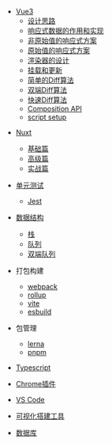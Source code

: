 <!-- vue相关 -->
- [Vue3](/article/vue/README.md)
  - [设计思路](/article/vue/renderer.md)
  - [响应式数据的作用和实现](/article/vue/reactive.md)
  - [非原始值的响应式方案](/article/vue/non-original-reative.md)
  - [原始值的响应式方案](/article/vue/original-reative.md)
  - [渲染器的设计](/article/vue/renderer-design.md)
  - [挂载和更新](/article/vue/mount-update.md)
  - [简单的Diff算法](/article/vue/simple-diff.md)
  - [双端Diff算法](/article/vue/doubule-diff.md)
  - [快速Diff算法](/article/vue/quick-diff.md)
  - [Composition API](/article/vue/composition-api.md)
  - [script setup](/article/vue/script-setup.md)

<!-- 服务端渲染 -->
- [Nuxt](/article/ssr/README.md)
  - [基础篇](/article/ssr/basic/README.md)
  - [高级篇](/article/ssr/advance/README.md)
  - [实战篇](/article/ssr/project/README.md)

- [单元测试](/article/unit-test/README.md)
  - [Jest](/article/unit-test/jest.md)

- [数据结构](/article/data-sturctures/README.md)
  - [栈](/article/data-sturctures/stack.md)
  - [队列](/article/data-sturctures/queue.md)
  - [双端队列](/article/data-sturctures/dobule-queue.md)

<!-- webpack相关 -->
- 打包构建
  - [webpack](/article/webpack/README.md)
  - [rollup](/article/rollup/README.md)
  - [vite](/article/vite/README.md)
  - [esbuild](/article/esbuild/README.md)

- 包管理
  <!-- lerna -->
  - [lerna](/article/lerna/README.md)
  <!-- pnpm相关 -->
  - [pnpm](/article/pnpm/README.md)

<!-- typescript相关 -->
- [Typescript](/article/typescript/README.md)

<!-- chrome相关 -->
- [Chrome插件](/article/chrome/README.md)

<!-- vscode相关 -->
- [VS Code](/article/vscode/README.md)

<!-- 可视化搭建工具 -->
- [可视化搭建工具](/article/visual/README.md)

<!-- 数据库 -->
- [数据库](/article/db/README.md)
